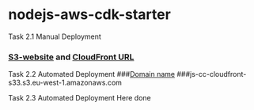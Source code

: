 # nodejs-aws-cdk-starter

Task 2.1 Manual Deployment
### [S3-website](https://nodejs-aws-shop-react1.s3.eu-west-1.amazonaws.com/index.html) and [CloudFront URL](https://d82d3iyhzejev.cloudfront.net)

Task 2.2 Automated Deployment
###[Domain name](d1qg6ersmgr5de.cloudfront.net)
###js-cc-cloudfront-s33.s3.eu-west-1.amazonaws.com


Task 2.3 Automated Deployment
Here done
